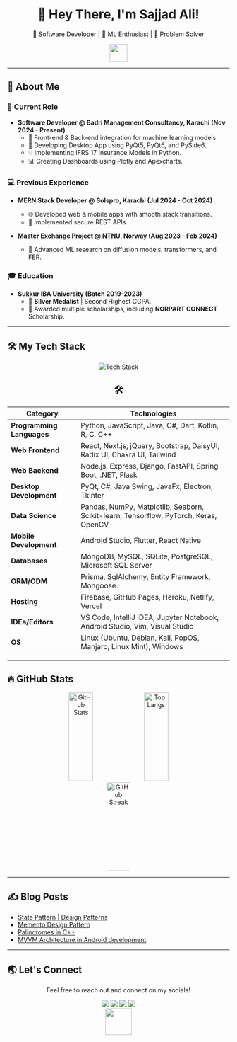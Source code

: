 <div id="header" align="center">
  <h1>👋 Hey There, I'm Sajjad Ali!</h1>
  <p> 🎯 Software Developer | 🤖 ML Enthusiast | 🔎 Problem Solver</p>
  <img 
    src="https://media.giphy.com/media/hvRJCLFzcasrR4ia7z/giphy.gif" 
    width="40px"/>
</div>

---

## 🌟 About Me

### 🏢 **Current Role**

- **Software Developer @ Badri Management Consultancy, Karachi (Nov 2024 - Present)**
  - 🚀 Front-end & Back-end integration for machine learning models.
  - 📱 Developing Desktop App using PyQt5, PyQt6, and PySide6.
  - 💡 Implementing IFRS 17 Insurance Models in Python.
  - 📊 Creating Dashboards using Plotly and Apexcharts.

### 💻 **Previous Experience**

- **MERN Stack Developer @ Solspro, Karachi (Jul 2024 - Oct 2024)**

  - 🌐 Developed web & mobile apps with smooth stack transitions.
  - 🔐 Implemented secure REST APIs.

- **Master Exchange Project @ NTNU, Norway (Aug 2023 - Feb 2024)**
  - 🤖 Advanced ML research on diffusion models, transformers, and FER.

### 🎓 **Education**

- **Sukkur IBA University (Batch 2019-2023)**
  - 🏅 **Silver Medalist** | Second Highest CGPA.
  - 💼 Awarded multiple scholarships, including **NORPART CONNECT** Scholarship.

---

## 🛠️ My Tech Stack

<div align="center">
  <img src="https://skillicons.dev/icons?i=python,js,java,cpp,dart,kotlin,react,express,nextjs,django,flask,nodejs,fastapi,mongodb,postgresql,sqlite,bootstrap,tailwind,androidstudio,flutter,vscode,linux&perline=8" alt="Tech Stack">
  
## 🛠️

| **Category**              | **Technologies**                                                                     |
| ------------------------- | ------------------------------------------------------------------------------------ |
| **Programming Languages** | Python, JavaScript, Java, C#, Dart, Kotlin, R, C, C++                                |
| **Web Frontend**          | React, Next.js, jQuery, Bootstrap, DaisyUI, Radix UI, Chakra UI, Tailwind            |
| **Web Backend**           | Node.js, Express, Django, FastAPI, Spring Boot, .NET, Flask                          |
| **Desktop Development**   | PyQt, C#, Java Swing, JavaFx, Electron, Tkinter                                      |
| **Data Science**          | Pandas, NumPy, Matplotlib, Seaborn, Scikit-learn, Tensorflow, PyTorch, Keras, OpenCV |
| **Mobile Development**    | Android Studio, Flutter, React Native                                                |
| **Databases**             | MongoDB, MySQL, SQLite, PostgreSQL, Microsoft SQL Server                             |
| **ORM/ODM**               | Prisma, SqlAlchemy, Entity Framework, Mongoose                                       |
| **Hosting**               | Firebase, GitHub Pages, Heroku, Netlify, Vercel                                      |
| **IDEs/Editors**          | VS Code, IntelliJ IDEA, Jupyter Notebook, Android Studio, Vim, Visual Studio         |
| **OS**                    | Linux (Ubuntu, Debian, Kali, PopOS, Manjaro, Linux Mint), Windows                    |

</div>

---

## 🔥 GitHub Stats

<div align="center">
  <img src="https://github-readme-stats-sigma-five.vercel.app/api?username=SajjadAli54&show_icons=true&theme=blue-green&count_private=true" alt="GitHub Stats" width="33%" height="200px"/>
  <img src="https://github-readme-stats.vercel.app/api/top-langs/?username=SajjadAli54&theme=blue-green&langs_count=8&layout=compact" alt="Top Langs" width="33%" height="200px"/>
  <img src="http://github-readme-streak-stats.herokuapp.com?user=SajjadAli54&theme=blue-green" alt="GitHub Streak" width="33%" height="200px"/>
</div>

---

## ✍️ Blog Posts

<!-- BLOG-POST-LIST:START -->

- [State Pattern | Design Patterns](https://dev.to/sajjadali/state-pattern-design-patterns-4h5i)
- [Memento Design Pattern](https://dev.to/sajjadali/memento-design-pattern-4b64)
- [Palindromes in C++](https://dev.to/sajjadali/palindrome-in-c-4po5)
- [MVVM Architecture in Android development](https://dev.to/sajjadali/mvvm-architecture-in-android-development-5eio)
<!-- BLOG-POST-LIST:END -->

---

## 🌏 Let's Connect

<div align="center">
  <p>Feel free to reach out and connect on my socials!</p>
<div id="badges">
  <a href="https://www.linkedin.com/in/sajjad-ali-b428b6198"><img src="https://img.shields.io/badge/LinkedIn-%230077B5.svg?style=for-the-badge&logo=linkedin&logoColor=white"/></a>
  <a href="https://www.youtube.com/channel/UCXfYIIBvk2e4H60BdKoznRA"><img src="https://img.shields.io/badge/YouTube-%23FF0000.svg?style=for-the-badge&logo=YouTube&logoColor=white"/></a>
  <a href="https://www.kaggle.com/sajjadali786"><img src="https://img.shields.io/badge/Kaggle-035a7d?style=for-the-badge&logo=kaggle&logoColor=white"/></a>
  <a href="https://dev.to/sajjadali54"><img src="https://img.shields.io/badge/dev.to-0A0A0A?style=for-the-badge&logo=dev.to&logoColor=white"/></a>
</div>
  <img src="https://media.giphy.com/media/l3q2K5jinAlChoCLS/giphy.gif" width="60"/>
</div>
